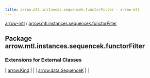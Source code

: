 ```yaml
---
title: arrow.mtl.instances.sequencek.functorFilter - arrow-mtl
---
```


[arrow-mtl](../index.html) / [arrow.mtl.instances.sequencek.functorFilter](./index.html)

## Package arrow.mtl.instances.sequencek.functorFilter

### Extensions for External Classes

| [arrow.Kind](arrow.-kind/index.html) |  |
| [arrow.data.SequenceK](arrow.data.-sequence-k/index.html) |  |

